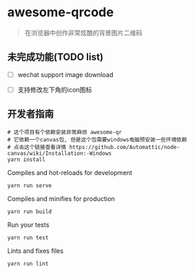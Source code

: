 # awesome-qrcode
> 在浏览器中创作非常炫酷的背景图片二维码

## 未完成功能(TODO list)
* [ ] wechat support image download 
* [ ] 支持修改左下角的icon图标


## 开发者指南
```
# 这个项目有个依赖安装非常麻烦 awesome-qr
# 它依赖一个canvas包, 但是这个包需要windows电脑预安装一些环境依赖
# 点击这个链接查看详情 https://github.com/Automattic/node-canvas/wiki/Installation:-Windows
yarn install
```

Compiles and hot-reloads for development
```
yarn run serve
```
Compiles and minifies for production
```
yarn run build
```
Run your tests
```
yarn run test
```
Lints and fixes files
```
yarn run lint
```
